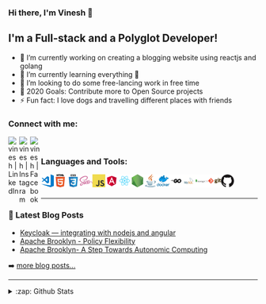 
### Hi there, I'm Vinesh 👋

## I'm a Full-stack and a Polyglot Developer!
- 🔭 I’m currently working on creating a blogging website using reactjs and golang
- 🌱 I’m currently learning everything 🤣
- 👯 I’m looking to do some free-lancing work in free time
- 🥅 2020 Goals: Contribute more to Open Source projects
- ⚡ Fun fact: I love dogs and travelling different places with friends

### Connect with me:

[<img align="left" alt="vinesh | LinkedIn" width="22px" src="https://cdn.jsdelivr.net/npm/simple-icons@v3/icons/linkedin.svg" />][linkedin]
[<img align="left" alt="vinesh | Instagram" width="22px" src="https://cdn.jsdelivr.net/npm/simple-icons@v3/icons/instagram.svg" />][instagram]
[<img align="left" alt="vinesh | Facebook" width="22px" src="https://cdn.jsdelivr.net/npm/simple-icons@v3/icons/facebook.svg" />][facebook]

<br />

### Languages and Tools:

<img align="left" alt="Visual Studio Code" width="26px" src="https://raw.githubusercontent.com/github/explore/80688e429a7d4ef2fca1e82350fe8e3517d3494d/topics/visual-studio-code/visual-studio-code.png" />
<img align="left" alt="HTML5" width="26px" src="https://raw.githubusercontent.com/github/explore/80688e429a7d4ef2fca1e82350fe8e3517d3494d/topics/html/html.png" />
<img align="left" alt="CSS3" width="26px" src="https://raw.githubusercontent.com/github/explore/80688e429a7d4ef2fca1e82350fe8e3517d3494d/topics/css/css.png" />
<img align="left" alt="Sass" width="26px" src="https://raw.githubusercontent.com/github/explore/80688e429a7d4ef2fca1e82350fe8e3517d3494d/topics/sass/sass.png" />
<img align="left" alt="JavaScript" width="26px" src="https://raw.githubusercontent.com/github/explore/80688e429a7d4ef2fca1e82350fe8e3517d3494d/topics/javascript/javascript.png" />

<img align="left" alt="Angular" width="26px" src="https://raw.githubusercontent.com/github/explore/80688e429a7d4ef2fca1e82350fe8e3517d3494d/topics/angular/angular.png" />
<img align="left" alt="React" width="26px" src="https://raw.githubusercontent.com/github/explore/80688e429a7d4ef2fca1e82350fe8e3517d3494d/topics/react/react.png" />
<img align="left" alt="Node.js" width="26px" src="https://raw.githubusercontent.com/github/explore/80688e429a7d4ef2fca1e82350fe8e3517d3494d/topics/nodejs/nodejs.png" />
<img align="left" alt="Java" width="26px" src="https://raw.githubusercontent.com/github/explore/361e2821e2dea67711cde99c9c40ed357061cf27/topics/java/java.png" />

<img align="left" alt="Docker" width="26px" src="https://raw.githubusercontent.com/github/explore/80688e429a7d4ef2fca1e82350fe8e3517d3494d/topics/docker/docker.png" />
<img align="left" alt="Golang" width="26px" src="https://raw.githubusercontent.com/github/explore/361e2821e2dea67711cde99c9c40ed357061cf27/topics/go/go.png" />
<img align="left" alt="MySQL" width="26px" src="https://raw.githubusercontent.com/github/explore/80688e429a7d4ef2fca1e82350fe8e3517d3494d/topics/mysql/mysql.png" />
<img align="left" alt="MongoDB" width="26px" src="https://raw.githubusercontent.com/github/explore/80688e429a7d4ef2fca1e82350fe8e3517d3494d/topics/mongodb/mongodb.png" />
<img align="left" alt="Git" width="26px" src="https://raw.githubusercontent.com/github/explore/80688e429a7d4ef2fca1e82350fe8e3517d3494d/topics/git/git.png" />
<img align="left" alt="GitHub" width="26px" src="https://raw.githubusercontent.com/github/explore/78df643247d429f6cc873026c0622819ad797942/topics/github/github.png" />

<br />
<br />

---

### 📕 Latest Blog Posts

<!-- BLOG-POST-LIST:START -->
- [Keycloak — integrating with nodejs and angular](https://medium.com/@vinzee/keycloak-integrating-with-nodejs-and-angular-27eada9c8272)
- [Apache Brooklyn - Policy Flexibility](https://medium.com/@vinzee/apache-brooklyn-policy-flexibility-97df76265a8d)
- [Apache Brooklyn- A Step Towards Autonomic Computing](https://medium.com/@vinzee/apache-brooklyn-a-step-towards-autonomic-computing-8d5f06e4d9e6)
<!-- BLOG-POST-LIST:END -->

➡️ [more blog posts...](https://medium.com/@vinzee)

---


<details>
  <summary>:zap: Github Stats</summary>

  <img align="left" alt="Vinesh-z's Github Stats" src="https://github-readme-stats.codestackr.vercel.app/api?username=Vinesh-z&show_icons=true&hide_border=true" />

</details>

[instagram]: https://www.instagram.com/vinesh_z
[linkedin]: www.linkedin.com/in/vinesh-kumar-466338159
[facebook]: https://www.facebook.com/vinesh.kumar.9469